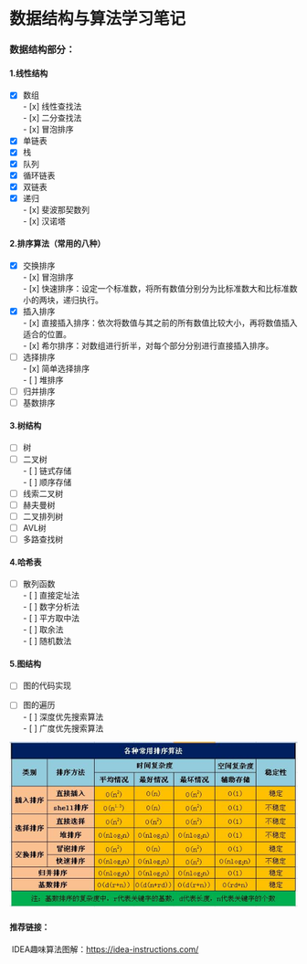 # 数据结构与算法学习笔记
### 数据结构部分：

#### 1.线性结构

- [x] 数组    
      - [x] 线性查找法    
      - [x] 二分查找法    
      - [x] 冒泡排序    
- [x] 单链表
- [x] 栈
- [x] 队列
- [x] 循环链表
- [x] 双链表 
- [x] 递归    
      - [x] 斐波那契数列    
      - [x] 汉诺塔    

#### 2.排序算法（常用的八种）

- [x] 交换排序    
      - [x] 冒泡排序    
      - [x] 快速排序：设定一个标准数，将所有数值分别分为比标准数大和比标准数小的两块，递归执行。    
- [x] 插入排序    
      - [x] 直接插入排序：依次将数值与其之前的所有数值比较大小，再将数值插入适合的位置。    
      - [x] 希尔排序：对数组进行折半，对每个部分分别进行直接插入排序。    
- [ ] 选择排序    
      - [x] 简单选择排序    
      - [ ] 堆排序    
- [ ] 归并排序
- [ ] 基数排序

#### 3.树结构

- [ ] 树
- [ ] 二叉树    
      - [ ] 链式存储    
      - [ ] 顺序存储    
- [ ] 线索二叉树
- [ ] 赫夫曼树
- [ ] 二叉排列树
- [ ] AVL树
- [ ] 多路查找树

#### 4.哈希表

- [ ] 散列函数    
      - [ ] 直接定址法    
      - [ ] 数字分析法    
      - [ ] 平方取中法   
      - [ ] 取余法   
      - [ ] 随机数法   

#### 5.图结构

- [ ] 图的代码实现
- [ ] 图的遍历    
      - [ ] 深度优先搜索算法   
      - [ ] 广度优先搜索算法   





![各种常用排序算法](/MdPic/1.jpg)



#### 推荐链接：

​	IDEA趣味算法图解：https://idea-instructions.com/
